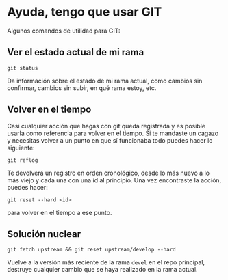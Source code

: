 # Ayuda, tengo que usar GIT

Algunos comandos de utilidad para GIT:

## Ver el estado actual de mi rama

``git status``

Da información sobre el estado de mi rama actual, como cambios sin confirmar, cambios sin subir, en qué rama estoy, etc.

## Volver en el tiempo

Casi cualquier acción que hagas con git queda registrada y es posible usarla como referencia para volver en el tiempo. 
Si te mandaste un cagazo y necesitas volver a un punto en que sí funcionaba todo puedes hacer lo siguiente:

``git reflog``

Te devolverá un registro en orden cronológico, desde lo más nuevo a lo más viejo y cada una con una id al principio. 
Una vez encontraste la acción, puedes hacer: 

``git reset --hard <id>`` 

para volver en el tiempo a ese punto. 

## Solución nuclear

``git fetch upstream && git reset upstream/develop --hard``

Vuelve a la versión más reciente de la rama ``devel`` en el repo principal, destruye cualquier cambio que se haya realizado en la rama actual.